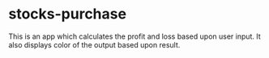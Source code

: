 # stocks-purchase

This is an app which calculates the profit and loss based upon user input. It also displays color of the output based upon result.
